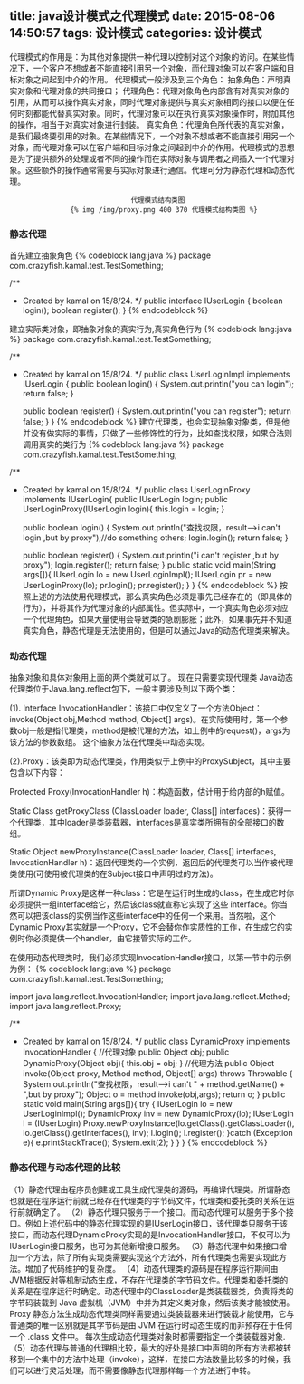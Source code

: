 title: java设计模式之代理模式
date: 2015-08-06 14:50:57
tags: 设计模式
categories: 设计模式
---
代理模式的作用是：为其他对象提供一种代理以控制对这个对象的访问。在某些情况下，一个客户不想或者不能直接引用另一个对象，而代理对象可以在客户端和目标对象之间起到中介的作用。 
代理模式一般涉及到三个角色： 
抽象角色：声明真实对象和代理对象的共同接口； 
代理角色：代理对象角色内部含有对真实对象的引用，从而可以操作真实对象，同时代理对象提供与真实对象相同的接口以便在任何时刻都能代替真实对象。同时，代理对象可以在执行真实对象操作时，附加其他的操作，相当于对真实对象进行封装。 
真实角色：代理角色所代表的真实对象，是我们最终要引用的对象。在某些情况下，一个对象不想或者不能直接引用另一个对象，而代理对象可以在客户端和目标对象之间起到中介的作用。代理模式的思想是为了提供额外的处理或者不同的操作而在实际对象与调用者之间插入一个代理对象。这些额外的操作通常需要与实际对象进行通信。代理可分为静态代理和动态代理。
<!--more-->
                                  代理模式结构类图
                   {% img /img/proxy.png 400 370 代理模式结构类图 %}
<h3>静态代理</h3>
首先建立抽象角色
{% codeblock lang:java %}
package com.crazyfish.kamal.test.TestSomething;

/**
 * Created by kamal on 15/8/24.
 */
public interface IUserLogin {
    boolean login();
    boolean register();
}
{% endcodeblock %}

建立实际类对象，即抽象对象的真实行为,真实角色行为
{% codeblock lang:java %}
package com.crazyfish.kamal.test.TestSomething;

/**
 * Created by kamal on 15/8/24.
 */
public class UserLoginImpl implements IUserLogin {
    public boolean login() {
        System.out.println("you can login");
        return false;
    }

    public boolean register() {
        System.out.println("you can register");
        return false;
    }
}
{% endcodeblock %}
建立代理类，也会实现抽象对象类，但是他并没有做实际的事情，只做了一些修饰性的行为，比如查找权限，如果合法则调用真实的类行为
{% codeblock lang:java %}
package com.crazyfish.kamal.test.TestSomething;

/**
 * Created by kamal on 15/8/24.
 */
public class UserLoginProxy implements IUserLogin{
    public IUserLogin login;
    public UserLoginProxy(IUserLogin login){
        this.login = login;
    }

    public boolean login() {
        System.out.println("查找权限，result-->i can't login ,but by proxy");//do something others;
        login.login();
        return false;
    }

    public boolean register() {
        System.out.println("i can't register ,but by proxy");
        login.register();
        return false;
    }
    public static void main(String args[]){
        IUserLogin lo = new UserLoginImpl();
        IUserLogin pr = new UserLoginProxy(lo);
        pr.login();
        pr.register();
    }
}
{% endcodeblock %}
按照上述的方法使用代理模式，那么真实角色必须是事先已经存在的（即具体的行为），并将其作为代理对象的内部属性。但实际中，一个真实角色必须对应一个代理角色，如果大量使用会导致类的急剧膨胀；此外，如果事先并不知道真实角色，静态代理是无法使用的，但是可以通过Java的动态代理类来解决。
<h3>动态代理</h3>
抽象对象和具体对象用上面的两个类就可以了。
现在只需要实现代理类
Java动态代理类位于Java.lang.reflect包下，一般主要涉及到以下两个类：

(1). Interface InvocationHandler：该接口中仅定义了一个方法Object：invoke(Object obj,Method method, Object[] args)。在实际使用时，第一个参数obj一般是指代理类，method是被代理的方法，如上例中的request()，args为该方法的参数数组。 这个抽象方法在代理类中动态实现。


(2).Proxy：该类即为动态代理类，作用类似于上例中的ProxySubject，其中主要包含以下内容：

Protected Proxy(InvocationHandler h)：构造函数，估计用于给内部的h赋值。

Static Class getProxyClass (ClassLoader loader, Class[] interfaces)：获得一个代理类，其中loader是类装载器，interfaces是真实类所拥有的全部接口的数组。

Static Object newProxyInstance(ClassLoader loader, Class[] interfaces, InvocationHandler h)：返回代理类的一个实例，返回后的代理类可以当作被代理类使用(可使用被代理类的在Subject接口中声明过的方法)。

 

所谓Dynamic Proxy是这样一种class：它是在运行时生成的class，在生成它时你必须提供一组interface给它，然后该class就宣称它实现了这些 interface。你当然可以把该class的实例当作这些interface中的任何一个来用。当然啦，这个Dynamic Proxy其实就是一个Proxy，它不会替你作实质性的工作，在生成它的实例时你必须提供一个handler，由它接管实际的工作。

在使用动态代理类时，我们必须实现InvocationHandler接口，以第一节中的示例为例：
{% codeblock lang:java %} 
package com.crazyfish.kamal.test.TestSomething;

import java.lang.reflect.InvocationHandler;
import java.lang.reflect.Method;
import java.lang.reflect.Proxy;

/**
 * Created by kamal on 15/8/24.
 */
public class DynamicProxy implements InvocationHandler {
    //代理对象
    public Object obj;
    public DynamicProxy(Object obj){
        this.obj = obj;
    }
    //代理方法
    public Object invoke(Object proxy, Method method, Object[] args) throws Throwable {
        System.out.println("查找权限，result-->i can't " + method.getName() + ",but by proxy");
        Object o = method.invoke(obj,args);
        return o;
    }
    public static void main(String args[]){
        try {
            IUserLogin lo = new UserLoginImpl();
            DynamicProxy inv = new DynamicProxy(lo);
            IUserLogin l = (IUserLogin) Proxy.newProxyInstance(lo.getClass().getClassLoader(), lo.getClass().getInterfaces(), inv);
            l.login();
            l.register();
        }catch (Exception  e){
            e.printStackTrace();
            System.exit(2);
        }
    }
}
{% endcodeblock %}
<h3>静态代理与动态代理的比较</h3>
（1）静态代理由程序员创建或工具生成代理类的源码，再编译代理类。所谓静态也就是在程序运行前就已经存在代理类的字节码文件，代理类和委托类的关系在运行前就确定了。
（2）静态代理只服务于一个接口。而动态代理可以服务于多个接口。例如上述代码中的静态代理实现的是IUserLogin接口，该代理类只服务于该接口，而动态代理DynamicProxy实现的是InvocationHandler接口，不仅可以为 IUserLogin接口服务，也可为其他新增接口服务。
（3）静态代理中如果接口增加一个方法，除了所有实现类需要实现这个方法外，所有代理类也需要实现此方法。增加了代码维护的复杂度。
（4）动态代理类的源码是在程序运行期间由JVM根据反射等机制动态生成，不存在代理类的字节码文件。代理类和委托类的关系是在程序运行时确定。动态代理中的ClassLoader是类装载器类，负责将类的字节码装载到 Java 虚拟机（JVM）中并为其定义类对象，然后该类才能被使用。Proxy 静态方法生成动态代理类同样需要通过类装载器来进行装载才能使用，它与普通类的唯一区别就是其字节码是由 JVM 在运行时动态生成的而非预存在于任何一个 .class 文件中。 每次生成动态代理类对象时都需要指定一个类装载器对象.
（5）动态代理与普通的代理相比较，最大的好处是接口中声明的所有方法都被转移到一个集中的方法中处理（invoke），这样，在接口方法数量比较多的时候，我们可以进行灵活处理，而不需要像静态代理那样每一个方法进行中转。
